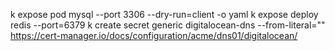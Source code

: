 k expose pod mysql --port 3306 --dry-run=client -o yaml
k expose deploy redis --port=6379
k create secret generic digitalocean-dns --from-literal="" 
 <https://cert-manager.io/docs/configuration/acme/dns01/digitalocean/>
